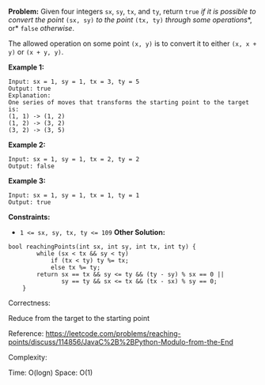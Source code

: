 **Problem:**
Given four integers `sx`, `sy`, `tx`, and `ty`, return `true` *if it is possible to convert the point* `(sx, sy)` *to the point* `(tx, ty)` *through some operations**, or* `false` *otherwise*.

The allowed operation on some point `(x, y)` is to convert it to either `(x, x + y)` or `(x + y, y)`.

 

**Example 1:**

```
Input: sx = 1, sy = 1, tx = 3, ty = 5
Output: true
Explanation:
One series of moves that transforms the starting point to the target is:
(1, 1) -> (1, 2)
(1, 2) -> (3, 2)
(3, 2) -> (3, 5)
```

**Example 2:**

```
Input: sx = 1, sy = 1, tx = 2, ty = 2
Output: false
```

**Example 3:**

```
Input: sx = 1, sy = 1, tx = 1, ty = 1
Output: true
```

 

**Constraints:**

- `1 <= sx, sy, tx, ty <= 109`
**Other Solution:**
```
bool reachingPoints(int sx, int sy, int tx, int ty) {
        while (sx < tx && sy < ty)
            if (tx < ty) ty %= tx;
            else tx %= ty;
        return sx == tx && sy <= ty && (ty - sy) % sx == 0 ||
               sy == ty && sx <= tx && (tx - sx) % sy == 0;
    }
```
Correctness:

Reduce from the target to the starting point

Reference: https://leetcode.com/problems/reaching-points/discuss/114856/JavaC%2B%2BPython-Modulo-from-the-End

Complexity:

Time: O(logn)
Space: O(1)
